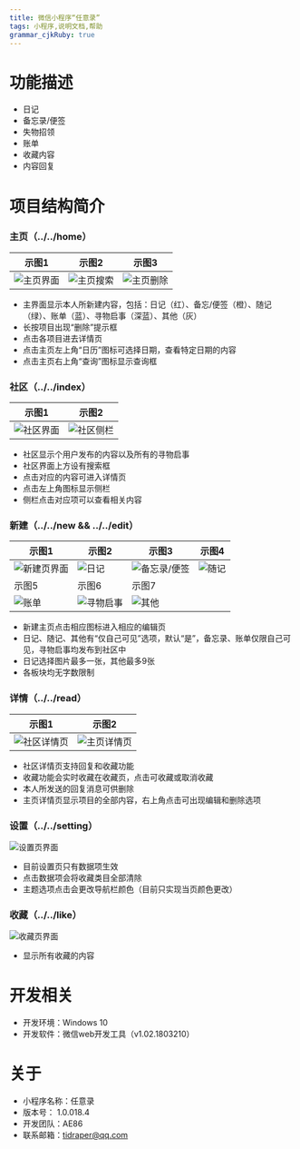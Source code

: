 ```yaml
---
title: 微信小程序“任意录”
tags: 小程序,说明文档,帮助
grammar_cjkRuby: true
---
```


# 功能描述

- 日记
- 备忘录/便签
- 失物招领
- 账单
- 收藏内容
- 内容回复

# 项目结构简介
### **主页（../../home）**
示图1 | 示图2 | 示图3
------------- | -------------|------------
![主页界面](./images/微信图片_20180422231741_1.png) | ![主页搜索](./images/微信图片_20180422231819.png) | ![主页删除](./images/微信图片_20180422232719.jpg)

- 主界面显示本人所新建内容，包括：日记（红）、备忘/便签（橙）、随记（绿）、账单（蓝）、寻物启事（深蓝）、其他（灰）
- 长按项目出现“删除”提示框
- 点击各项目进去详情页
- 点击主页左上角“日历”图标可选择日期，查看特定日期的内容
- 点击主页右上角“查询”图标显示查询框

### **社区（../../index）**
示图1 | 示图2
------------- | -------------
![社区界面](./images/微信图片_20180422233823.jpg) | ![社区侧栏](./images/微信图片_20180422233828.jpg)

- 社区显示个用户发布的内容以及所有的寻物启事
- 社区界面上方设有搜索框
- 点击对应的内容可进入详情页
- 点击左上角图标显示侧栏
- 侧栏点击对应项可以查看相关内容

### **新建（../../new && ../../edit）**
示图1 | 示图2 | 示图3 | 示图4
------------- | -------------|------------ |-------------
![新建页界面](./images/微信图片_20180422234419.png) | ![日记](./images/微信图片_20180422234429.png) |![备忘录/便签](./images/微信图片_20180422234440.png) |![随记](./images/微信图片_20180422234450.png)
示图5 | 示图6 | 示图7
![账单](./images/微信图片_20180422234458.png) |![寻物启事](./images/微信图片_20180422234505.png)| ![其他](./images/微信图片_20180422234512.png)

- 新建主页点击相应图标进入相应的编辑页
- 日记、随记、其他有“仅自己可见”选项，默认“是”，备忘录、账单仅限自己可见，寻物启事均发布到社区中
- 日记选择图片最多一张，其他最多9张
- 各板块均无字数限制

### **详情（../../read）**
示图1 | 示图2
------------- | -------------
![社区详情页](./images/微信图片_20180423001306.jpg) | ![主页详情页](./images/微信图片_20180423002005.jpg)

- 社区详情页支持回复和收藏功能
- 收藏功能会实时收藏在收藏页，点击可收藏或取消收藏
- 本人所发送的回复消息可供删除
- 主页详情页显示项目的全部内容，右上角点击可出现编辑和删除选项

### **设置（../../setting）**
![设置页界面](./images/微信图片_20180422235407.png)

- 目前设置页只有数据项生效
- 点击数据项会将收藏类目全部清除
- 主题选项点击会更改导航栏颜色（目前只实现当页颜色更改）

### **收藏（../../like）**
![收藏页界面](./images/微信图片_20180422235717.png)

- 显示所有收藏的内容


# 开发相关

- 开发环境：Windows 10
- 开发软件：微信web开发工具（v1.02.1803210）




# 关于

- 小程序名称：任意录
- 版本号： 1.0.018.4
- 开发团队：AE86
- 联系邮箱：tidraper@qq.com
